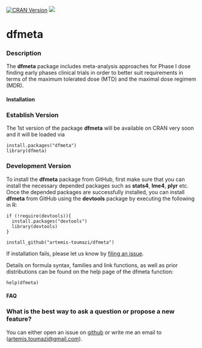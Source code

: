 [![CRAN Version](https://www.r-pkg.org/badges/version/dfmeta)](https://cran.r-project.org/package=dfmeta)
![](https://cranlogs.r-pkg.org/badges/grand-total/dfmeta)
  
# dfmeta

### Description

The **dfmeta** package includes meta-analysis approaches for Phase I dose finding early phases clinical trials in order to better suit requirements in terms of the maximum tolerated dose (MTD) and the maximal dose regimem (MDR).

#### Installation 

### Establish Version  

 The 1st version of the package **dfmeta** will be available on CRAN very soon and it will be loaded via 

```{r} 
install.packages("dfmeta")
library(dfmeta) 
```  

### Development Version 
To install the **dfmeta** package from GitHub, first make sure that you can install the necessary depended packages such as **stats4**, **lme4**, **plyr** etc. Once the depended packages are successfully installed, you can install **dfmeta** from GitHub using the **devtools** package by executing the following in R:

```{r}
if (!require(devtools)){
  install.packages("devtools") 
  library(devtools) 
}

install_github("artemis-toumazi/dfmeta")
```

If installation fails, please let us know by [filing an issue](https://github.com/artemis-toumazi/dfmeta/issues). 

Details on formula syntax, families and link functions, as well as prior distributions can be found on the help page of the dfmeta function:
```{r help.dfmeta, eval=FALSE}
help(dfmeta) 
```

#### FAQ

### What is the best way to ask a question or propose a new feature? 

You can either open an issue on [github](https://github.com/artemis-toumazi/dfmeta) or write me an email to (artemis.toumazi@gmail.com). 

